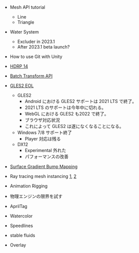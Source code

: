 - Mesh API tutorial
  - Line
  - Triangle

- Water System
  - Excluder in 2023.1
  - After 2023.1 beta launch?

- How to use Git with Unity

- [HDRP 14](https://docs.unity3d.com/Packages/com.unity.render-pipelines.high-definition@15.0/manual/whats-new-14.html)

- [Batch Transform API](https://forum.unity.com/threads/introducing-the-new-batch-transformpoint-and-gizmo-line-drawing-apis-arriving-in-2023-1.1364934/)

- [GLES2 EOL](https://forum.unity.com/threads/removing-support-for-gles2-and-webgl1-in-2023-1a.1360090/)
  - GLES2
    - Android における GLES2 サポートは 2021 LTS で終了。
    - 2021 LTS のサポートは今年中に切れる。
    - WebGL における GLES2 も2022 で終了。
    - ブラウザ対応状況
    - これによって GLES2 は遂になくなることになる。
  - Windows 7/8 サポート終了
    - Player 対応は残る
  - DX12
    - Experimental 外れた
    - パフォーマンスの改善

- [Surface Gradient Bump Mapping](https://forum.unity.com/threads/experimental-surface-gradient-bump-mapping.1374897/)

- Ray tracing mesh instancing [1](https://github.com/INedelcu/RayTracingMeshInstancingHDRP), [2](https://github.com/INedelcu/RayTracingMeshInstancingSimple)

- Animation Rigging

- 物理エンジンの限界を試す

- AprilTag

- Watercolor
- Speedlines
- stable fluids

- Overlay
